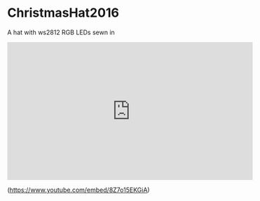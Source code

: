 # ChristmasHat2016
A hat with ws2812 RGB LEDs sewn in
<iframe width="560" height="315" src="https://www.youtube.com/embed/8Z7o15EKGiA" frameborder="0" allowfullscreen></iframe>

(https://www.youtube.com/embed/8Z7o15EKGiA)
